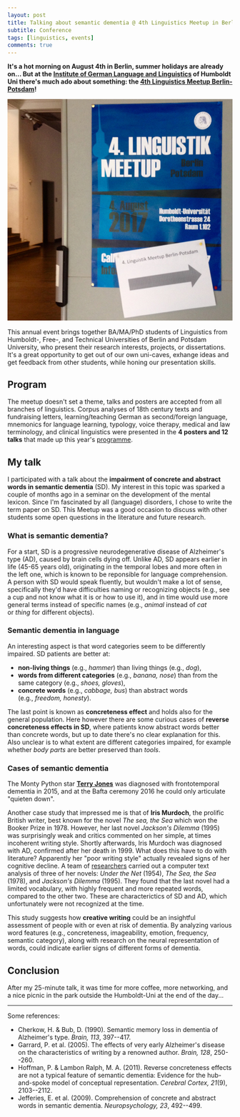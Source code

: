 ```yaml
---
layout: post
title: Talking about semantic dementia @ 4th Linguistics Meetup in Berlin
subtitle: Conference
tags: [linguistics, events]
comments: true
---
```


**It's a hot morning on August 4th in Berlin, summer holidays are already on... But at the [Institute of German Language and Linguistics](https://www.linguistik.hu-berlin.de/en/standardseite-en?set_language=en) of Humboldt Uni there's much ado about something: the [4th Linguistics Meetup Berlin-Potsdam](https://meetup.junge-sprachwissenschaft.de/)!**

![cover](../assets/img/linguistikMeetupBerlin.jpg)

This annual event brings together BA/MA/PhD students of Linguistics from Humboldt-, Free-, and Technical Universities of Berlin and Potsdam University, who present their research interests, projects, or dissertations. It's a great opportunity to get out of our own uni-caves, exhange ideas and get feedback from other students, while honing our presentation skills. 

## Program

The meetup doesn't set a theme, talks and posters are accepted from all branches of linguistics. Corpus analyses of 18th century texts and fundraising letters, learning/teaching German as second/foreign language, mnemonics for language learning, typology, voice therapy, medical and law terminology, and clinical linguistics were presented in the **4 posters and 12 talks** that made up this year's [programme](https://meetup.junge-sprachwissenschaft.de/dateien/Tagungsheft_LinguistikMeetup2017.pdf). 

## My talk

I participated with a talk about the **impairment of concrete and abstract words in semantic dementia** (SD). My interest in this topic was sparked a couple of months ago in a seminar on the development of the mental lexicon. Since I'm fascinated by all (language) disorders, I chose to write the term paper on SD. This Meetup was a good occasion to discuss with other students some open questions in the literature and future research.

### What is semantic dementia?

For a start, SD is a progressive neurodegenerative disease of Alzheimer's type (AD), caused by brain cells dying off. Unlike AD, SD appears earlier in life (45-65 years old), originating in the temporal lobes and more often in the left one, which is known to be reponsible for language comprehension. A person with SD would speak fluently, but wouldn't make a lot of sense, specifically they'd have difficulties naming or recognizing objects (e.g., see a cup and not know what it is or how to use it), and in time would use more general terms instead of specific names (e.g., *animal* instead of *cat* or *thing* for different objects).

### Semantic dementia in language

An interesting aspect is that word categories seem to be differently impaired. SD patients are better at:
* **non-living things** (e.g., *hammer*) than living things (e.g., *dog*), 
* **words from different categories** (e.g., *banana, nose*) than from the same category (e.g., *shoes, gloves*), 
* **concrete words** (e.g., *cabbage, bus*) than abstract words (e.g., *freedom, honesty*).

The last point is known as **concreteness effect** and holds also for the general population. Here however there are some curious cases of **reverse concreteness effects in SD**, where patients know abstract words better than concrete words, but up to date there's no clear explanation for this. Also unclear is to what extent are different categories impaired, for example whether *body parts* are better preserved than *tools*.

### Cases of semantic dementia

The Monty Python star [**Terry Jones**](https://www.theguardian.com/society/2017/apr/16/monty-python-terry-jones-learning-to-live-with-dementia) was diagnosed with frontotemporal dementia in 2015, and at the Bafta ceremony 2016 he could only articulate "quieten down". 

Another case study that impressed me is that of **Iris Murdoch**, the prolific British writer, best known for the novel *The sea, the Sea* which won the Booker Prize in 1978. However, her last novel *Jackson's Dilemma* (1995) was surprisingly weak and critics commented on her simple, at times incoherent writing style. Shortly afterwards, Iris Murdoch was diagnosed with AD, confirmed after her death in 1999. What does this have to do with literature? Apparently her "poor writing style" actually revealed signs of her cognitive decline. A team of [researchers](https://academic.oup.com/brain/article-lookup/doi/10.1093/brain/awh341) carried out a computer text analysis of three of her novels: *Under the Net* (1954), *The Sea, the Sea* (1978), and *Jackson's Dilemma* (1995). They found that the last novel had a limited vocabulary, with highly frequent and more repeated words, compared to the other two. These are characterictics of SD and AD, which unfortunately were not recognized at the time. 

This study suggests how **creative writing** could be an insightful assessment of people with or even at risk of dementia. By analyzing various word features (e.g., concreteness, imageability, emotion, frequency, semantic category), along with research on the neural representation of words, could indicate earlier signs of different forms of dementia.

## Conclusion
After my 25-minute talk, it was time for more coffee, more networking, and a nice picnic in the park outside the Humboldt-Uni at the end of the day...

* * * * *

Some references:

-   Cherkow, H. & Bub, D. (1990). Semantic memory loss in dementia of Alzheimer's type. *Brain, 113*, 397--417.
-   Garrard, P. et al. (2005). The effects of very early Alzheimer's disease on the characteristics of writing by a renowned author. *Brain, 128*, 250--260.
-   Hoffman, P. & Lambon Ralph, M. A. (2011). Reverse concreteness effects are not a typical feature of semantic dementia: Evidence for the hub-and-spoke model of conceptual representation. *Cerebral Cortex, 21*(9), 2103--2112.
-   Jefferies, E. et al. (2009). Comprehension of concrete and abstract words in semantic dementia. *Neuropsychology, 23*, 492--499.
